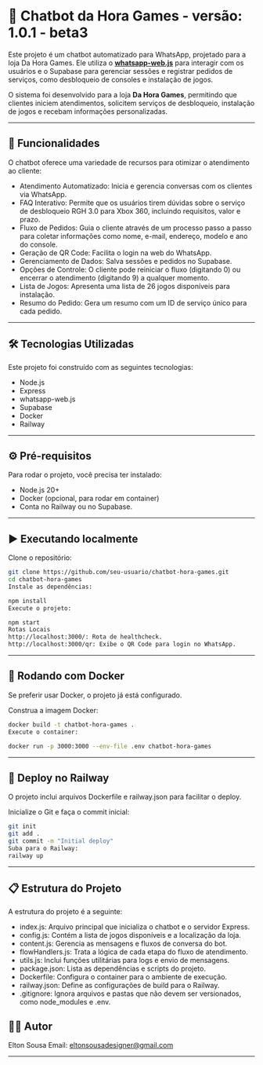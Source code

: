 # 🤖 Chatbot da Hora Games - versão: 1.0.1 - beta3

Este projeto é um chatbot automatizado para WhatsApp, projetado para a loja Da Hora Games. Ele utiliza o
**[whatsapp-web.js](https://github.com/pedroslopez/whatsapp-web.js)** para interagir com os usuários e o Supabase para gerenciar sessões e registrar pedidos de serviços, como desbloqueio de consoles e instalação de jogos.

O sistema foi desenvolvido para a loja **Da Hora Games**, permitindo que clientes iniciem atendimentos, solicitem serviços de desbloqueio, instalação de jogos e recebam informações personalizadas.

---

## 🚀 Funcionalidades

O chatbot oferece uma variedade de recursos para otimizar o atendimento ao cliente:

- Atendimento Automatizado: Inicia e gerencia conversas com os clientes via WhatsApp.
- FAQ Interativo: Permite que os usuários tirem dúvidas sobre o serviço de desbloqueio RGH 3.0 para Xbox 360, incluindo requisitos, valor e prazo.
- Fluxo de Pedidos: Guia o cliente através de um processo passo a passo para coletar informações como nome, e-mail, endereço, modelo e ano do console.
- Geração de QR Code: Facilita o login na web do WhatsApp.
- Gerenciamento de Dados: Salva sessões e pedidos no Supabase.
- Opções de Controle: O cliente pode reiniciar o fluxo (digitando 0) ou encerrar o atendimento (digitando 9) a qualquer momento.
- Lista de Jogos: Apresenta uma lista de 26 jogos disponíveis para instalação.
- Resumo do Pedido: Gera um resumo com um ID de serviço único para cada pedido.

---

## 🛠️ Tecnologias Utilizadas

Este projeto foi construído com as seguintes tecnologias:

- Node.js
- Express
- whatsapp-web.js
- Supabase
- Docker
- Railway

---

## ⚙️ Pré-requisitos

Para rodar o projeto, você precisa ter instalado:

- Node.js 20+
- Docker (opcional, para rodar em container)
- Conta no Railway ou no Supabase.

---

## ▶️ Executando localmente

Clone o repositório:

```bash
git clone https://github.com/seu-usuario/chatbot-hora-games.git
cd chatbot-hora-games
Instale as dependências:
```

```bash
npm install
Execute o projeto:
```

```bash
npm start
Rotas Locais
http://localhost:3000/: Rota de healthcheck.
http://localhost:3000/qr: Exibe o QR Code para login no WhatsApp.
```

---

## 🐳 Rodando com Docker

Se preferir usar Docker, o projeto já está configurado.

Construa a imagem Docker:

```bash
docker build -t chatbot-hora-games .
Execute o container:
```

```bash
docker run -p 3000:3000 --env-file .env chatbot-hora-games
```

---

## 🚀 Deploy no Railway

O projeto inclui arquivos Dockerfile e railway.json para facilitar o deploy.

Inicialize o Git e faça o commit inicial:

```bash
git init
git add .
git commit -m "Initial deploy"
Suba para o Railway:
railway up
```

---

## 📋 Estrutura do Projeto

A estrutura do projeto é a seguinte:

- index.js: Arquivo principal que inicializa o chatbot e o servidor Express.
- config.js: Contém a lista de jogos disponíveis e a localização da loja.
- content.js: Gerencia as mensagens e fluxos de conversa do bot.
- flowHandlers.js: Trata a lógica de cada etapa do fluxo de atendimento.
- utils.js: Inclui funções utilitárias para logs e envio de mensagens.
- package.json: Lista as dependências e scripts do projeto.
- Dockerfile: Configura o container para o ambiente de execução.
- railway.json: Define as configurações de build para o Railway.
- .gitignore: Ignora arquivos e pastas que não devem ser versionados, como node_modules e .env.

## 👨‍💻 Autor

Elton Sousa
Email: eltonsousadesigner@gmail.com

---
